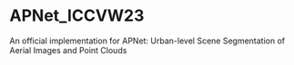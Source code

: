 # APNet_ICCVW23
An official implementation for APNet: Urban-level Scene Segmentation of Aerial Images and Point Clouds
